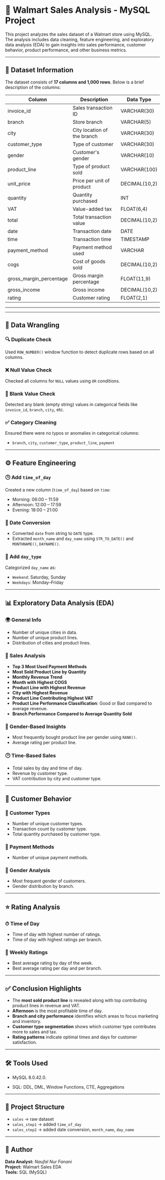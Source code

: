 # 🛒 Walmart Sales Analysis - MySQL Project

This project analyzes the sales dataset of a Walmart store using MySQL. The analysis includes data cleaning, feature engineering, and exploratory data analysis (EDA) to gain insights into sales performance, customer behavior, product performance, and other business metrics.

---

## 📁 Dataset Information

The dataset consists of **17 columns and 1,000 rows**. Below is a brief description of the columns:

| Column                   | Description                                      | Data Type     |
| ------------------------|--------------------------------------------------|---------------|
| invoice_id              | Sales transaction ID                             | VARCHAR(30)   |
| branch                  | Store branch                                      | VARCHAR(5)    |
| city                    | City location of the branch                      | VARCHAR(30)   |
| customer_type           | Type of customer                                  | VARCHAR(30)   |
| gender                  | Customer's gender                                 | VARCHAR(10)   |
| product_line            | Type of product sold                              | VARCHAR(100)  |
| unit_price              | Price per unit of product                         | DECIMAL(10,2) |
| quantity                | Quantity purchased                                | INT           |
| VAT                     | Value-added tax                                   | FLOAT(6,4)    |
| total                   | Total transaction value                           | DECIMAL(10,2) |
| date                    | Transaction date                                  | DATE          |
| time                    | Transaction time                                  | TIMESTAMP     |
| payment_method          | Payment method used                               | VARCHAR       |
| cogs                    | Cost of goods sold                                | DECIMAL(10,2) |
| gross_margin_percentage | Gross margin percentage                           | FLOAT(11,9)   |
| gross_income            | Gross income                                      | DECIMAL(10,2) |
| rating                  | Customer rating                                   | FLOAT(2,1)    |

---


---

## 🔧 Data Wrangling

### 🔍 Duplicate Check
Used `ROW_NUMBER()` window function to detect duplicate rows based on all columns.

### ❌ Null Value Check
Checked all columns for `NULL` values using `OR` conditions.

### 🔲 Blank Value Check
Detected any blank (empty string) values in categorical fields like `invoice_id`, `branch`, `city`, etc.

### ✅ Category Cleaning
Ensured there were no typos or anomalies in categorical columns:
- `branch`, `city`, `customer_type`, `product_line`, `payment`

---

## ⚙️ Feature Engineering

### 🕒 Add `time_of_day`
Created a new column (`time_of_day`) based on `time`:
- Morning: 06:00 – 11:59
- Afternoon: 12:00 – 17:59
- Evening: 18:00 – 21:00

### 📆 Date Conversion
- Converted `date` from string to `DATE` type.
- Extracted `month_name` and `day_name` using `STR_TO_DATE()` and `MONTHNAME()`, `DAYNAME()`.

### 📅 Add `day_type`
Categorized `day_name` as:
- `Weekend`: Saturday, Sunday
- `Weekdays`: Monday–Friday

---

## 📊 Exploratory Data Analysis (EDA)

### 🌍 General Info
- Number of unique cities in data.
- Number of unique product lines.
- Distribution of cities and product lines.

### 🧾 Sales Analysis
- **Top 3 Most Used Payment Methods**  
- **Most Sold Product Line by Quantity**
- **Monthly Revenue Trend**
- **Month with Highest COGS**
- **Product Line with Highest Revenue**
- **City with Highest Revenue**
- **Product Line Contributing Highest VAT**
- **Product Line Performance Classification**: Good or Bad compared to average revenue.
- **Branch Performance Compared to Average Quantity Sold**

### 👫 Gender-Based Insights
- Most frequently bought product line per gender using `RANK()`.
- Average rating per product line.

### 🕑 Time-Based Sales
- Total sales by day and time of day.
- Revenue by customer type.
- VAT contribution by city and customer type.

---

## 👥 Customer Behavior

### 🎯 Customer Types
- Number of unique customer types.
- Transaction count by customer type.
- Total quantity purchased by customer type.

### 🔄 Payment Methods
- Number of unique payment methods.

### 👤 Gender Analysis
- Most frequent gender of customers.
- Gender distribution by branch.

---

## ⭐ Rating Analysis

### ⏱ Time of Day
- Time of day with highest number of ratings.
- Time of day with highest ratings per branch.

### 📅 Weekly Ratings
- Best average rating by day of the week.
- Best average rating per day and per branch.

---

## ✅ Conclusion Highlights

- The **most sold product line** is revealed along with top contributing product lines in revenue and VAT.
- **Afternoon** is the most profitable time of day.
- **Branch and city performance** identifies which areas to focus marketing and inventory.
- **Customer type segmentation** shows which customer type contributes more to sales and tax.
- **Rating patterns** indicate optimal times and days for customer satisfaction.

---

## 🛠️ Tools Used

- MySQL 8.0.42.0.

- SQL: DDL, DML, Window Functions, CTE, Aggregations

---

## 📌 Project Structure

- `sales` → raw dataset
- `sales_step1` → added `time_of_day`
- `sales_step2` → added date conversion, `month_name`, `day_name`

---

## 📅 Author

**Data Analyst:** *Naufal Nur Fanani*  
**Project:** Walmart Sales EDA  
**Tools:** SQL (MySQL)  


